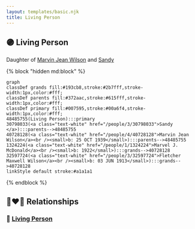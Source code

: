 ```yaml
---
layout: templates/basic.njk
title: Living Person
---
```

## 🟣 Living Person

Daughter of [Marvin Jean Wilson](/people/4/40728128) and [Sandy ](/people/3/30798033)

{% block "hidden md:block" %}
```mermaid
graph
classDef grands fill:#193cb8,stroke:#2b7fff,stroke-width:1px,color:#fff;
classDef parents fill:#372aac,stroke:#615fff,stroke-width:1px,color:#fff;
classDef primary fill:#007595,stroke:#00a6f4,stroke-width:1px,color:#fff;
48485755(Living Person):::primary
30798033(<a class="text-white" href="/people/3/30798033">Sandy </a>):::parents-->48485755
40728128(<a class="text-white" href="/people/4/40728128">Marvin Jean Wilson</a><br /><small>b: 25 OCT 1939</small>):::parents-->48485755
1324224(<a class="text-white" href="/people/1/1324224">Marvel J. McDonald</a><br /><small>b: 1922</small>):::grands-->40728128
32597724(<a class="text-white" href="/people/3/32597724">Fletcher Maxwell Wilson</a><br /><small>b: 03 JUN 1913</small>):::grands-->40728128
linkStyle default stroke:#a1a1a1
```
{% endblock %}

## 👩‍❤️‍👨 Relationships

### 🔵 [Living Person](/people/5/57317878)
